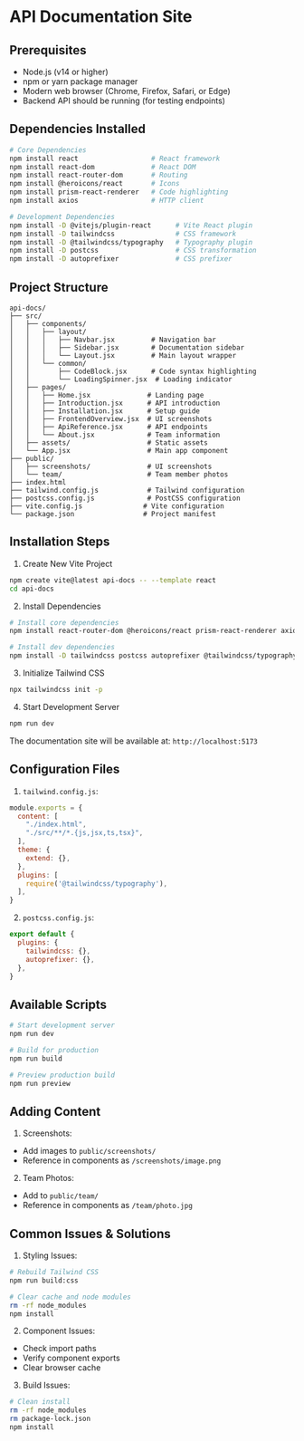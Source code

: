 # API Documentation Site

## Prerequisites
- Node.js (v14 or higher)
- npm or yarn package manager
- Modern web browser (Chrome, Firefox, Safari, or Edge)
- Backend API should be running (for testing endpoints)

## Dependencies Installed
```bash
# Core Dependencies
npm install react                  # React framework
npm install react-dom              # React DOM
npm install react-router-dom       # Routing
npm install @heroicons/react       # Icons
npm install prism-react-renderer   # Code highlighting
npm install axios                  # HTTP client

# Development Dependencies
npm install -D @vitejs/plugin-react      # Vite React plugin
npm install -D tailwindcss               # CSS framework
npm install -D @tailwindcss/typography   # Typography plugin
npm install -D postcss                   # CSS transformation
npm install -D autoprefixer              # CSS prefixer
```

## Project Structure
```
api-docs/
├── src/
│   ├── components/
│   │   ├── layout/
│   │   │   ├── Navbar.jsx         # Navigation bar
│   │   │   ├── Sidebar.jsx        # Documentation sidebar
│   │   │   └── Layout.jsx         # Main layout wrapper
│   │   └── common/
│   │       ├── CodeBlock.jsx      # Code syntax highlighting
│   │       └── LoadingSpinner.jsx  # Loading indicator
│   ├── pages/
│   │   ├── Home.jsx              # Landing page
│   │   ├── Introduction.jsx      # API introduction
│   │   ├── Installation.jsx      # Setup guide
│   │   ├── FrontendOverview.jsx  # UI screenshots
│   │   ├── ApiReference.jsx      # API endpoints
│   │   └── About.jsx             # Team information
│   ├── assets/                   # Static assets
│   └── App.jsx                   # Main app component
├── public/
│   ├── screenshots/              # UI screenshots
│   └── team/                     # Team member photos
├── index.html
├── tailwind.config.js            # Tailwind configuration
├── postcss.config.js             # PostCSS configuration
├── vite.config.js               # Vite configuration
└── package.json                 # Project manifest
```

## Installation Steps

1. Create New Vite Project
```bash
npm create vite@latest api-docs -- --template react
cd api-docs
```

2. Install Dependencies
```bash
# Install core dependencies
npm install react-router-dom @heroicons/react prism-react-renderer axios

# Install dev dependencies
npm install -D tailwindcss postcss autoprefixer @tailwindcss/typography
```

3. Initialize Tailwind CSS
```bash
npx tailwindcss init -p
```

4. Start Development Server
```bash
npm run dev
```
The documentation site will be available at: `http://localhost:5173`

## Configuration Files

1. `tailwind.config.js`:
```javascript
module.exports = {
  content: [
    "./index.html",
    "./src/**/*.{js,jsx,ts,tsx}",
  ],
  theme: {
    extend: {},
  },
  plugins: [
    require('@tailwindcss/typography'),
  ],
}
```

2. `postcss.config.js`:
```javascript
export default {
  plugins: {
    tailwindcss: {},
    autoprefixer: {},
  },
}
```

## Available Scripts
```bash
# Start development server
npm run dev

# Build for production
npm run build

# Preview production build
npm run preview
```

## Adding Content

1. Screenshots:
- Add images to `public/screenshots/`
- Reference in components as `/screenshots/image.png`

2. Team Photos:
- Add to `public/team/`
- Reference in components as `/team/photo.jpg`

## Common Issues & Solutions

1. Styling Issues:
```bash
# Rebuild Tailwind CSS
npm run build:css

# Clear cache and node modules
rm -rf node_modules
npm install
```

2. Component Issues:
- Check import paths
- Verify component exports
- Clear browser cache

3. Build Issues:
```bash
# Clean install
rm -rf node_modules
rm package-lock.json
npm install
```
